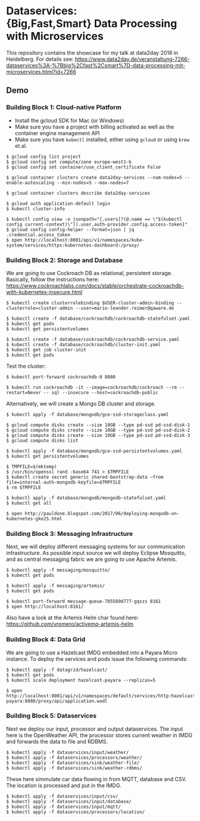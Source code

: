# Dataservices:<br>{Big,Fast,Smart} Data Processing with Microservices

This repository contains the showcase for my talk at data2day 2018 in Heidelberg.
For details see: https://www.data2day.de/veranstaltung-7266-dataservices%3A-%7Bbig%2Cfast%2Csmart%7D-data-processing-mit-microservices.html?id=7266

## Demo

### Building Block 1: Cloud-native Platform

- Install the gcloud SDK for Mac (or Windows)
- Make sure you have a project with billing activated as well as the container engine management API
- Make sure you have `kubectl` installed, either using `gcloud` or using `brew` et.al.

```
$ gcloud config list project
$ gcloud config set compute/zone europe-west1-b
$ gcloud config set container/use_client_certificate False

$ gcloud container clusters create data2day-services --num-nodes=5 --enable-autoscaling --min-nodes=5 --max-nodes=7

$ gcloud container clusters describe data2day-services

$ gcloud auth application-default login
$ kubectl cluster-info

$ kubectl config view -o jsonpath="{.users[?(@.name == \"$(kubectl config current-context)\")].user.auth-provider.config.access-token}"
$ gcloud config config-helper --format=json | jq .credential.access_token
$ open http://localhost:8001/api/v1/namespaces/kube-system/services/https:kubernetes-dashboard:/proxy/
```

### Building Block 2: Storage and Database

We are going to use Cockroach DB as relational, persistent storage. Basically, follow the
instructions here: https://www.cockroachlabs.com/docs/stable/orchestrate-cockroachdb-with-kubernetes-insecure.html

```
$ kubectl create clusterrolebinding $USER-cluster-admin-binding --clusterrole=cluster-admin --user=mario-leander.reimer@qaware.de

$ kubectl create -f database/cockroachdb/cockroachdb-statefulset.yaml
$ kubectl get pods
$ kubectl get persistentvolumes

$ kubectl create -f database/cockroachdb/cockroachdb-service.yaml
$ kubectl create -f database/cockroachdb/cluster-init.yaml
$ kubectl get job cluster-init
$ kubectl get pods
```

Test the cluster:
```
$ kubectl port-forward cockroachdb-0 8080

$ kubectl run cockroachdb -it --image=cockroachdb/cockroach --rm --restart=Never -- sql --insecure --host=cockroachdb-public
```

Alternatively, we will create a Mongo DB cluster and storage.

```
$ kubectl apply -f database/mongodb/gce-ssd-storageclass.yaml

$ gcloud compute disks create --size 10GB --type pd-ssd pd-ssd-disk-1
$ gcloud compute disks create --size 10GB --type pd-ssd pd-ssd-disk-2
$ gcloud compute disks create --size 10GB --type pd-ssd pd-ssd-disk-3
$ gcloud compute disks list

$ kubectl apply -f database/mongodb/gce-ssd-persistentvolumes.yaml
$ kubectl get persistentvolumes

$ TMPFILE=$(mktemp)
$ /usr/bin/openssl rand -base64 741 > $TMPFILE
$ kubectl create secret generic shared-bootstrap-data –from file=internal-auth-mongodb-keyfile=$TMPFILE
$ rm $TMPFILE

$ kubectl apply -f database/mongodb/mongodb-statefulset.yaml
$ kubectl get all

$ open http://pauldone.blogspot.com/2017/06/deploying-mongodb-on-kubernetes-gke25.html
```

### Building Block 3: Messaging Infrastructure

Next, we will deploy different messaging systems for our communication infrastructure. As possible
input source we will deploy Eclipse Mosquitto, and as central messaging fabric we are going to use
Apache Artemis.

```
$ kubectl apply -f messaging/mosquitto/
$ kubectl get pods

$ kubectl apply -f messaging/artemis/
$ kubectl get pods

$ kubectl port-forward message-queue-785589d777-gqszs 8161
$ open http://localhost:8161/
```

Also have a look at the Artemis Helm char found here: https://github.com/vromero/activemq-artemis-helm

### Building Block 4: Data Grid

We are going to use a Hazelcast IMDG embedded into a Payara Micro instance. To deploy the services
and pods issue the following commands:

```
$ kubectl apply -f datagrid/hazelcast/
$ kubectl get pods
$ kubectl scale deployment hazelcast-payara --replicas=5

$ open http://localhost:8001/api/v1/namespaces/default/services/http:hazelcast-payara:8080/proxy/api/application.wadl
```

### Building Block 5: Dataservices

Next we deploy our input, processor and output dataservices. The input here is
the OpenWeather API, the processor stores current weather in IMDG and forwards
the data to file and RDBMS.
```
$ kubectl apply -f dataservices/input/weather/
$ kubectl apply -f dataservices/processors/weather/
$ kubectl apply -f dataservices/sink/weather-file/
$ kubectl apply -f dataservices/sink/weather-rdbms/
```

These here simmulate car data flowing in from MQTT, database and CSV. The location
is processed and put in the IMDG.
```
$ kubectl apply -f dataservices/input/csv/
$ kubectl apply -f dataservices/input/database/
$ kubectl apply -f dataservices/input/mqtt/
$ kubectl apply -f dataservices/processors/location/
```
